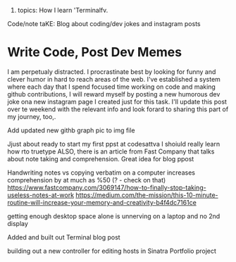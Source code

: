 1. topics:
  How I learn
  'Terminalfv.


Code/note taKE: Blog about coding/dev jokes and instagram posts

# Write Code, Post Dev Memes

I am perpetualy distracted. I procrastinate best by looking for funny and clever humor in hard to reach areas of the web. I've established a system where each day that I spend focused time working on code and making github contributions, I will reward myself by posting a new humorous dev joke ona new instagram page I created just for this task. I'll update this post over te weekend with the relevant info and look forard to sharing this part of my journey, too,.

Add updated new githb graph pic to img file

Jjust about ready to start my first ppst at codesattva
I shoiuld really learn how rto truetype
ALSO, there is an article from Fast Company that talks about note taking and comprehension. Great idea for blog ppost

Handwriting notes vs copying verbatim on a computer increases comprehension by at much as %50 (? - check on that)
https://www.fastcompany.com/3069147/how-to-finally-stop-taking-useless-notes-at-work
https://medium.com/the-mission/this-10-minute-routine-will-increase-your-memory-and-creativity-b4f4dc7161ce

getting enough desktop space alone is unnerving on a laptop and no 2nd display

Added and built out Terminal blog post

building out a new controller for editing hosts in Sinatra Portfolio project
